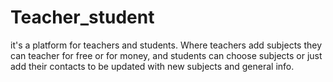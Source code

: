 # Teacher_student
it's a platform for teachers and students. Where teachers add subjects they  can teacher for free or for money, and students can choose subjects or just add their contacts to be updated with new subjects and general info.
